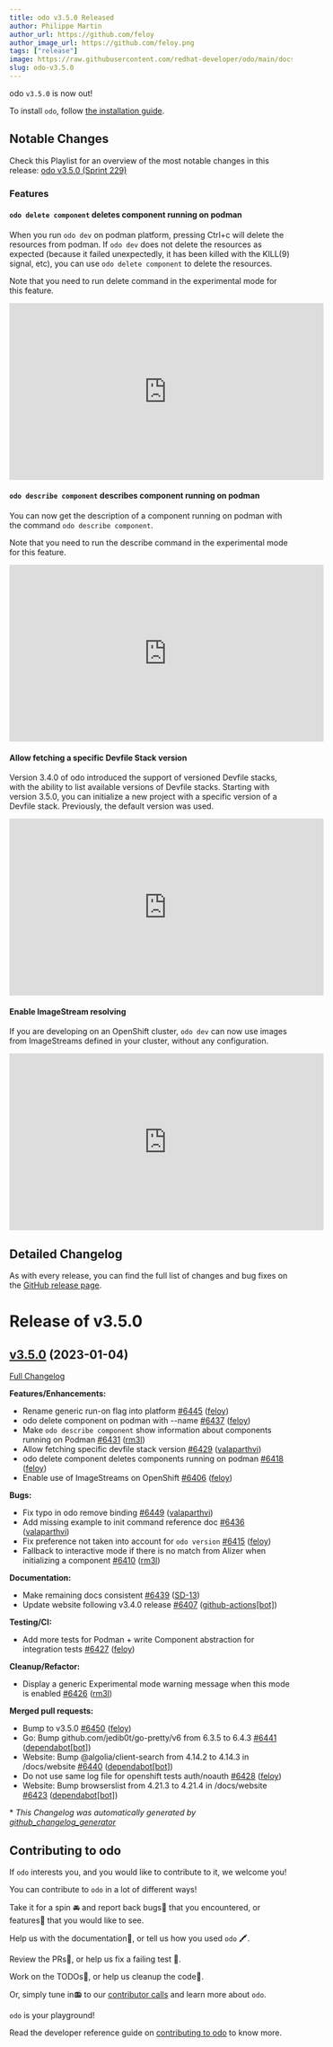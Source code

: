 ```yaml
---
title: odo v3.5.0 Released
author: Philippe Martin
author_url: https://github.com/feloy
author_image_url: https://github.com/feloy.png
tags: ["release"]
image: https://raw.githubusercontent.com/redhat-developer/odo/main/docs/website/static/img/logo.png
slug: odo-v3.5.0
---
```


odo `v3.5.0` is now out!

<!--truncate-->

To install `odo`, follow [the installation guide](../docs/overview/installation).

## Notable Changes
Check this Playlist for an overview of the most notable changes in this release: [odo v3.5.0 (Sprint 229)](https://www.youtube.com/playlist?list=PLGMB2PY4SNOoGCUFCbqxnQclhnHA0L73D)

### Features

#### `odo delete component` deletes component running on podman

When you run `odo dev` on podman platform, pressing Ctrl+c will delete the resources from podman. If `odo dev` does not delete the resources as expected (because it failed unexpectedly, it has been killed with the KILL(9) signal, etc), you can use `odo delete component` to delete the resources. 

Note that you need to run delete command in the experimental mode for this feature.

<iframe width="560" height="315" src="https://www.youtube.com/embed/ezLUArXMaGs" title="YouTube video player" frameborder="0" allow="accelerometer; autoplay; clipboard-write; encrypted-media; gyroscope; picture-in-picture; web-share" allowfullscreen></iframe>

#### `odo describe component` describes component running on podman

You can now get the description of a component running on podman with the command `odo describe component`.

Note that you need to run the describe command in the experimental mode for this feature.

<iframe width="560" height="315" src="https://www.youtube.com/embed/hhEqPfLurzI" title="YouTube video player" frameborder="0" allow="accelerometer; autoplay; clipboard-write; encrypted-media; gyroscope; picture-in-picture; web-share" allowfullscreen></iframe>

#### Allow fetching a specific Devfile Stack version

Version 3.4.0 of odo introduced the support of versioned Devfile stacks, with the ability to list available versions of Devfile stacks. Starting with version 3.5.0, you can initialize a new project with a specific version of a Devfile stack. Previously, the default version was used.

<iframe width="560" height="315" src="https://www.youtube.com/embed/ccTvCnl-P1Y" title="YouTube video player" frameborder="0" allow="accelerometer; autoplay; clipboard-write; encrypted-media; gyroscope; picture-in-picture; web-share" allowfullscreen></iframe>

#### Enable ImageStream resolving

If you are developing on an OpenShift cluster, `odo dev` can now use images from ImageStreams defined in your cluster, without any configuration.
<iframe width="560" height="315" src="https://www.youtube.com/embed/5AqmPGOEz_U" title="YouTube video player" frameborder="0" allow="accelerometer; autoplay; clipboard-write; encrypted-media; gyroscope; picture-in-picture; web-share" allowfullscreen></iframe>

## Detailed Changelog

As with every release, you can find the full list of changes and bug fixes on the [GitHub release page](https://github.com/redhat-developer/odo/releases/tag/v3.5.0).

# Release of v3.5.0

## [v3.5.0](https://github.com/redhat-developer/odo/tree/v3.5.0) (2023-01-04)

[Full Changelog](https://github.com/redhat-developer/odo/compare/v3.4.0...v3.5.0)

**Features/Enhancements:**

- Rename generic run-on flag into platform [\#6445](https://github.com/redhat-developer/odo/pull/6445) ([feloy](https://github.com/feloy))
- odo delete component on podman with --name [\#6437](https://github.com/redhat-developer/odo/pull/6437) ([feloy](https://github.com/feloy))
- Make `odo describe component` show information about components running on Podman [\#6431](https://github.com/redhat-developer/odo/pull/6431) ([rm3l](https://github.com/rm3l))
- Allow fetching specific devfile stack version [\#6429](https://github.com/redhat-developer/odo/pull/6429) ([valaparthvi](https://github.com/valaparthvi))
- odo delete component deletes components running on podman [\#6418](https://github.com/redhat-developer/odo/pull/6418) ([feloy](https://github.com/feloy))
- Enable use of ImageStreams on OpenShift [\#6406](https://github.com/redhat-developer/odo/pull/6406) ([feloy](https://github.com/feloy))

**Bugs:**

- Fix typo in odo remove binding [\#6449](https://github.com/redhat-developer/odo/pull/6449) ([valaparthvi](https://github.com/valaparthvi))
- Add missing example to init command reference doc [\#6436](https://github.com/redhat-developer/odo/pull/6436) ([valaparthvi](https://github.com/valaparthvi))
- Fix preference not taken into account for `odo version` [\#6415](https://github.com/redhat-developer/odo/pull/6415) ([feloy](https://github.com/feloy))
- Fallback to interactive mode if there is no match from Alizer when initializing a component [\#6410](https://github.com/redhat-developer/odo/pull/6410) ([rm3l](https://github.com/rm3l))

**Documentation:**

- Make remaining docs consistent [\#6439](https://github.com/redhat-developer/odo/pull/6439) ([SD-13](https://github.com/SD-13))
- Update website following v3.4.0 release [\#6407](https://github.com/redhat-developer/odo/pull/6407) ([github-actions[bot]](https://github.com/apps/github-actions))

**Testing/CI:**

- Add more tests for Podman + write Component abstraction for integration tests [\#6427](https://github.com/redhat-developer/odo/pull/6427) ([feloy](https://github.com/feloy))

**Cleanup/Refactor:**

- Display a generic Experimental mode warning message when this mode is enabled [\#6426](https://github.com/redhat-developer/odo/pull/6426) ([rm3l](https://github.com/rm3l))

**Merged pull requests:**

- Bump to v3.5.0 [\#6450](https://github.com/redhat-developer/odo/pull/6450) ([feloy](https://github.com/feloy))
- Go: Bump github.com/jedib0t/go-pretty/v6 from 6.3.5 to 6.4.3 [\#6441](https://github.com/redhat-developer/odo/pull/6441) ([dependabot[bot]](https://github.com/apps/dependabot))
- Website: Bump @algolia/client-search from 4.14.2 to 4.14.3 in /docs/website [\#6440](https://github.com/redhat-developer/odo/pull/6440) ([dependabot[bot]](https://github.com/apps/dependabot))
- Do not use same log file for openshift tests auth/noauth [\#6428](https://github.com/redhat-developer/odo/pull/6428) ([feloy](https://github.com/feloy))
- Website: Bump browserslist from 4.21.3 to 4.21.4 in /docs/website [\#6423](https://github.com/redhat-developer/odo/pull/6423) ([dependabot[bot]](https://github.com/apps/dependabot))



\* *This Changelog was automatically generated by [github_changelog_generator](https://github.com/github-changelog-generator/github-changelog-generator)*

## Contributing to odo

If `odo` interests you, and you would like to contribute to it, we welcome you!

You can contribute to `odo` in a lot of different ways!

Take it for a spin 🚘 and report back bugs🐞 that you encountered, or features🌟 that you would like to see.

Help us with the documentation📜, or tell us how you used `odo` 🖍.

Review the PRs👀, or help us fix a failing test 🚩.

Work on the TODOs📝, or help us cleanup the code🚮.

Or, simply tune in📻 to our [contributor calls](https://github.com/redhat-developer/odo#meetings) and learn more about `odo`.

`odo` is your playground!

Read the developer reference guide on [contributing to odo](/docs/development/contribution) to know more.

